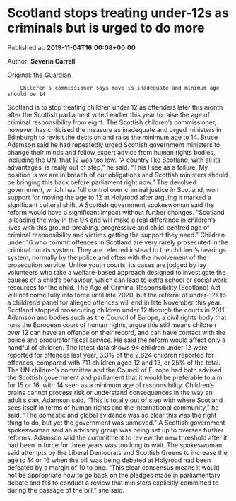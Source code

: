 
# Scotland stops treating under-12s as criminals but is urged to do more

Published at: **2019-11-04T16:00:08+00:00**

Author: **Severin Carrell**

Original: [the Guardian](https://www.theguardian.com/society/2019/nov/04/scotland-stops-treating-under-12s-criminals)


        Children’s commissioner says move is inadequate and minimum age should be 14
      
Scotland is to stop treating children under 12 as offenders later this month after the Scottish parliament voted earlier this year to raise the age of criminal responsibility from eight.
The Scottish children’s commissioner, however, has criticised the measure as inadequate and urged ministers in Edinburgh to revisit the decision and raise the minimum age to 14.
Bruce Adamson said he had repeatedly urged Scottish government ministers to change their minds and follow expert advice from human rights bodies, including the UN, that 12 was too low.
“A country like Scotland, with all its advantages, is really out of step,” he said. “This I see as a failure. My position is we are in breach of our obligations and Scottish ministers should be bringing this back before parliament right now.”
The devolved government, which has full control over criminal justice in Scotland, won support for moving the age to 12 at Holyrood after arguing it marked a significant cultural shift.
A Scottish government spokeswoman said the reform would have a significant impact without further changes. “Scotland is leading the way in the UK and will make a real difference in children’s lives with this ground-breaking, progressive and child-centred age of criminal responsibility and victims getting the support they need.”
Children under 16 who commit offences in Scotland are very rarely prosecuted in the criminal courts system. They are referred instead to the children’s hearings system, normally by the police and often with the involvement of the prosecution service.
Unlike youth courts, its cases are judged by lay volunteers who take a welfare-based approach designed to investigate the causes of a child’s behaviour, which can lead to extra school or social work resources for the child.
The Age of Criminal Responsibility (Scotland) Act will not come fully into force until late 2020, but the referral of under-12s to a children’s panel for alleged offences will end in late November this year. Scotland stopped prosecuting children under 12 through the courts in 2011.
Adamson and bodies such as the Council of Europe, a civil rights body that runs the European court of human rights, argue this still means children over 12 can have an offence on their record, and can have contact with the police and procurator fiscal service.
He said the reform would affect only a handful of children. The latest data shows 94 children under 12 were reported for offences last year, 3.3% of the 2,824 children reported for offences, compared with 711 children aged 12 and 13, or 25% of the total.
The UN children’s committee and the Council of Europe had both advised the Scottish government and parliament that it would be preferable to aim for 15 or 16, with 14 seen as a minimum age of responsibility. Children’s brains cannot process risk or understand consequences in the way an adult’s can, Adamson said.
“This is totally out of step with where Scotland sees itself in terms of human rights and the international community,” he said. “The domestic and global evidence was so clear this was the right thing to do, but yet the government was unmoved.”
A Scottish government spokeswoman said an advisory group was being set up to oversee further reforms. Adamson said the commitment to review the new threshold after it had been in force for three years was too long to wait.
The spokeswoman said attempts by the Liberal Democrats and Scottish Greens to increase the age to 14 or 16 when the bill was being debated at Holyrood had been defeated by a margin of 10 to one.
“This clear consensus means it would not be appropriate now to go back on the pledges made in parliamentary debate and fail to conduct a review that ministers explicitly committed to during the passage of the bill,” she said.
